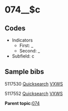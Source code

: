 # 074\_\_$c

## Codes

-   Indicators
    -   First: \_
    -   Second: \_
-   Subfield: c

## Sample bibs

5117530 [Quicksearch](https://search.library.yale.edu/catalog/5117530) [VXWS](http://prodorbis.library.yale.edu:7014/vxws/GetHoldingsService?bibId=5117530)

5117552 [Quicksearch](https://search.library.yale.edu/catalog/5117552) [VXWS](http://prodorbis.library.yale.edu:7014/vxws/GetHoldingsService?bibId=5117552)

**Parent topic:**[074](../../tags/074/074.md)

